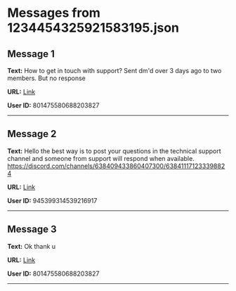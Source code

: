 # Messages from 1234454325921583195.json

## Message 1

**Text:** How to get in touch with support? Sent dm'd over 3 days ago to two members. But no response

**URL:** [Link](https://discord.com/channels/638409433860407300/638409433860407302/1234454325921583195)

**User ID:** 801475580688203827

---

## Message 2

**Text:** Hello the best way is to post your questions in the technical support channel and someone from support will respond when available. https://discord.com/channels/638409433860407300/638411171233398824

**URL:** [Link](https://discord.com/channels/638409433860407300/638409433860407302/1234473175887249418)

**User ID:** 945399314539216917

---

## Message 3

**Text:** Ok thank u

**URL:** [Link](https://discord.com/channels/638409433860407300/638409433860407302/1234473259517480970)

**User ID:** 801475580688203827

---

